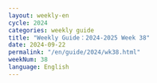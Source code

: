 ```yaml
---
layout: weekly-en
cycle: 2024
categories: weekly guide
title: "Weekly Guide：2024-2025 Week 38"
date: 2024-09-22
permalink: "/en/guide/2024/wk38.html"
weekNum: 38
language: English
---
```

